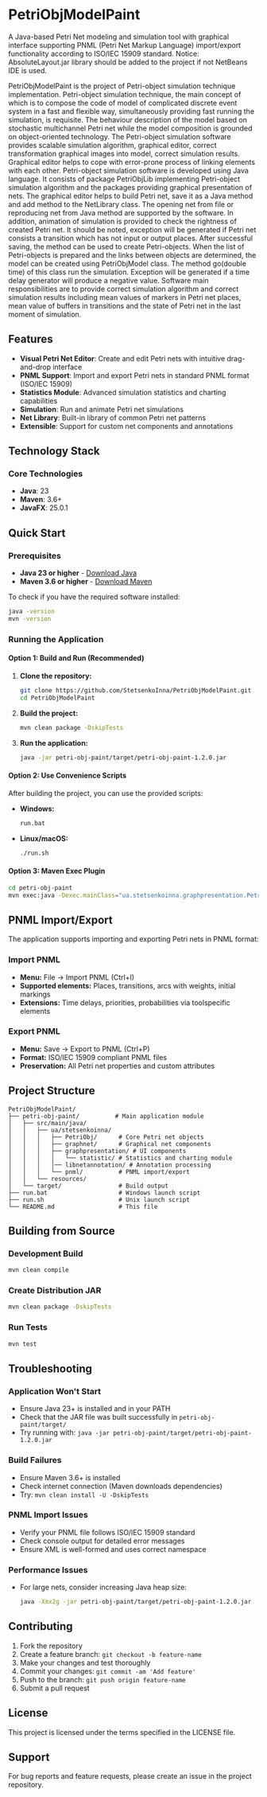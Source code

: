 # PetriObjModelPaint

A Java-based Petri Net modeling and simulation tool with graphical interface supporting PNML (Petri Net Markup Language) import/export functionality according to ISO/IEC 15909 standard.
Notice: AbsoluteLayout.jar library should be added to the project if not NetBeans IDE is used.

PetriObjModelPaint is the project of Petri-object simulation technique implementation. Petri-object simulation technique, the main concept of which is to compose the code of model of complicated discrete event system in a fast and flexible way, simultaneously providing fast running the simulation, is requisite. The behaviour description of the model based on stochastic multichannel Petri net while the model composition is grounded on object-oriented technology. The Petri-object simulation software provides scalable simulation algorithm, graphical editor, correct transformation graphical images into model, correct simulation results. Graphical editor helps to cope with error-prone process of linking elements with each other. Petri-object simulation software is developed using Java language. It consists of package PetriObjLib implementing Petri-object simulation algorithm and the packages providing graphical presentation of nets. The graphical editor helps to build Petri net, save it as a Java method and add method to the NetLibrary class. The opening net from file or reproducing net from Java method are supported by the software. In addition, animation of simulation is provided to check the rightness of created Petri net. It should be noted, exception will be generated if Petri net consists a transition which has not input or output places. After successful saving, the method can be used to create Petri-objects. When the list of Petri-objects is prepared and the links between objects are determined, the model can be created using PetriObjModel class. The method go(double time) of this class run the simulation. Exception will be generated if a time delay generator will produce a negative value. Software main responsibilities are to provide correct simulation algorithm and correct simulation results including mean values of markers in Petri net places, mean value of buffers in transitions and the state of Petri net in the last moment of simulation.


## Features

- **Visual Petri Net Editor**: Create and edit Petri nets with intuitive drag-and-drop interface
- **PNML Support**: Import and export Petri nets in standard PNML format (ISO/IEC 15909)
- **Statistics Module**: Advanced simulation statistics and charting capabilities
- **Simulation**: Run and animate Petri net simulations
- **Net Library**: Built-in library of common Petri net patterns
- **Extensible**: Support for custom net components and annotations

## Technology Stack

### Core Technologies
- **Java**: 23
- **Maven**: 3.6+
- **JavaFX**: 25.0.1

## Quick Start

### Prerequisites
- **Java 23 or higher** - [Download Java](https://www.oracle.com/java/technologies/downloads/)
- **Maven 3.6 or higher** - [Download Maven](https://maven.apache.org/download.cgi)

To check if you have the required software installed:
```bash
java -version
mvn -version
```

### Running the Application

#### Option 1: Build and Run (Recommended)

1. **Clone the repository:**
   ```bash
   git clone https://github.com/StetsenkoInna/PetriObjModelPaint.git
   cd PetriObjModelPaint
   ```

2. **Build the project:**
   ```bash
   mvn clean package -DskipTests
   ```

3. **Run the application:**
   ```bash
   java -jar petri-obj-paint/target/petri-obj-paint-1.2.0.jar
   ```

#### Option 2: Use Convenience Scripts

After building the project, you can use the provided scripts:

- **Windows:**
  ```bash
  run.bat
  ```

- **Linux/macOS:**
  ```bash
  ./run.sh
  ```

#### Option 3: Maven Exec Plugin

```bash
cd petri-obj-paint
mvn exec:java -Dexec.mainClass="ua.stetsenkoinna.graphpresentation.PetriNetsFrame"
```

## PNML Import/Export

The application supports importing and exporting Petri nets in PNML format:

### Import PNML
- **Menu:** File → Import PNML (Ctrl+I)
- **Supported elements:** Places, transitions, arcs with weights, initial markings
- **Extensions:** Time delays, priorities, probabilities via toolspecific elements

### Export PNML
- **Menu:** Save → Export to PNML (Ctrl+P)
- **Format:** ISO/IEC 15909 compliant PNML files
- **Preservation:** All Petri net properties and custom attributes

## Project Structure

```
PetriObjModelPaint/
├── petri-obj-paint/          # Main application module
│   ├── src/main/java/
│   │   ├── ua/stetsenkoinna/
│   │   │   ├── PetriObj/      # Core Petri net objects
│   │   │   ├── graphnet/      # Graphical net components
│   │   │   ├── graphpresentation/ # UI components
│   │   │   │   └── statistic/ # Statistics and charting module
│   │   │   │── libnetannotation/ # Annotation processing
│   │   │   └── pnml/          # PNML import/export
│   │   └── resources/
│   └── target/                # Build output
├── run.bat                    # Windows launch script
├── run.sh                     # Unix launch script
└── README.md                  # This file
```

## Building from Source

### Development Build
```bash
mvn clean compile
```

### Create Distribution JAR
```bash
mvn clean package -DskipTests
```

### Run Tests
```bash
mvn test
```

## Troubleshooting

### Application Won't Start
- Ensure Java 23+ is installed and in your PATH
- Check that the JAR file was built successfully in `petri-obj-paint/target/`
- Try running with: `java -jar petri-obj-paint/target/petri-obj-paint-1.2.0.jar`

### Build Failures
- Ensure Maven 3.6+ is installed
- Check internet connection (Maven downloads dependencies)
- Try: `mvn clean install -U -DskipTests`

### PNML Import Issues
- Verify your PNML file follows ISO/IEC 15909 standard
- Check console output for detailed error messages
- Ensure XML is well-formed and uses correct namespace

### Performance Issues
- For large nets, consider increasing Java heap size:
  ```bash
  java -Xmx2g -jar petri-obj-paint/target/petri-obj-paint-1.2.0.jar
  ```

## Contributing

1. Fork the repository
2. Create a feature branch: `git checkout -b feature-name`
3. Make your changes and test thoroughly
4. Commit your changes: `git commit -am 'Add feature'`
5. Push to the branch: `git push origin feature-name`
6. Submit a pull request

## License

This project is licensed under the terms specified in the LICENSE file.

## Support

For bug reports and feature requests, please create an issue in the project repository.
